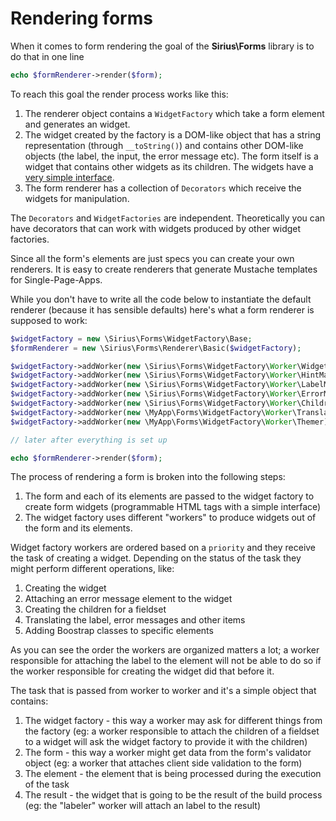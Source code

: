 # Rendering forms

When it comes to form rendering the goal of the **Sirius\Forms** library is to do that in one line

```php
echo $formRenderer->render($form);
```

To reach this goal the render process works like this:

1. The renderer object contains a `WidgetFactory` which take a form element and generates an widget.
2. The widget created by the factory is a DOM-like object that has a string representation (through `__toString()`) and contains other DOM-like objects (the label, the input, the error message etc). The form itself is a widget that contains other widgets as its children. The widgets have a [very simple interface](../10_API/Widget.md).
3. The form renderer has a collection of `Decorators` which receive the widgets for manipulation.

The `Decorators` and `WidgetFactories` are independent. Theoretically you can have decorators that can work with widgets produced by other widget factories.

Since all the form's elements are just specs you can create your own renderers. It is easy to create renderers that generate Mustache templates for Single-Page-Apps.

While you don't have to write all the code below to instantiate the default renderer (because it has sensible defaults) here's what a form renderer is supposed to work:

```php
$widgetFactory = new \Sirius\Forms\WidgetFactory\Base;
$formRenderer = new \Sirius\Forms\Renderer\Basic($widgetFactory);

$widgetFactory->addWorker(new \Sirius\Forms\WidgetFactory\Worker\WidgetMaker); // this is done by default
$widgetFactory->addWorker(new \Sirius\Forms\WidgetFactory\Worker\HintMaker); // this is done by default
$widgetFactory->addWorker(new \Sirius\Forms\WidgetFactory\Worker\LabelMaker); // this is done by default
$widgetFactory->addWorker(new \Sirius\Forms\WidgetFactory\Worker\ErrorMaker); // this is done by default
$widgetFactory->addWorker(new \Sirius\Forms\WidgetFactory\Worker\ChildrenComposer); // this is done by default
$widgetFactory->addWorker(new \MyApp\Forms\WidgetFactory\Worker\Translator);
$widgetFactory->addWorker(new \MyApp\Forms\WidgetFactory\Worker\Themer);

// later after everything is set up

echo $formRenderer->render($form);
```

The process of rendering a form is broken into the following steps:

1. The form and each of its elements are passed to the widget factory to create form widgets (programmable HTML tags with a simple interface)
2. The widget factory uses different "workers" to produce widgets out of the form and its elements.

Widget factory workers are ordered based on a `priority` and they receive the task of creating a widget. Depending on the status of the task they might perform different operations, like:

1. Creating the widget
2. Attaching an error message element to the widget
3. Creating the children for a fieldset
4. Translating the label, error messages and other items
5. Adding Boostrap classes to specific elements

As you can see the order the workers are organized matters a lot; a worker responsible for attaching the label to the element will not be able to do so if the worker responsible for creating the widget did that before it.

The task that is passed from worker to worker and it's a simple object that contains:

1. The widget factory - this way a worker may ask for different things from the factory (eg: a worker responsible to attach the children of a fieldset to a widget will ask the widget factory to provide it with the children)
2. The form - this way a worker might get data from the form's validator object (eg: a worker that attaches client side validation to the form)
3. The element - the element that is being processed during the execution of the task
4. The result - the widget that is going to be the result of the build process (eg: the "labeler" worker will attach an label to the result)
